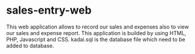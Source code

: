# sales-entry-web
This web application allows to record our sales and expenses also to view our sales and expense report.
This application is builded by using HTML, PHP, Javascript and CSS.
kadai.sql is the database file which need to be added to database.

